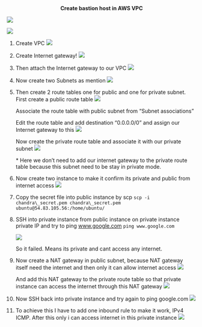 <center><b>Create bastion host in AWS VPC</b></center>

![](https://i.imgur.com/1kjmSgn.png)

![](Aspose.Words.a81c27dd-ecb1-476a-956e-792f8dc40fb8.001.png)

1. Create VPC
![](https://i.imgur.com/mX9Z6oy.png)

2. Create Internet gateway!
![](https://i.imgur.com/4LR5Scz.png)

3. Then attach the Internet gateway to our VPC
![](https://i.imgur.com/SMsqLrg.png)

4. Now create two Subnets as mention
![](https://i.imgur.com/uo7c6Rn.png)

5. Then create 2 route tables one for public and one for private subnet.
First create a public route table
![](https://i.imgur.com/Jo3JQe1.png)

    Associate the route table with public subnet from “Subnet associations”

    Edit the route table and add destination “0.0.0.0/0” and assign our Internet gateway to this
![](https://i.imgur.com/nagBVuy.png)

    Now create the private route table and associate it with our private subnet
![](https://i.imgur.com/uzCFOo6.png)

    \* Here we don’t need to add our internet gateway to the private route table because this subnet need to be stay in private mode.

6. Now create two instance to make it confirm its private and public from internet access
![](https://i.imgur.com/n4Ncj1A.png)

7. Copy the secret file into public instance by scp
    ```scp -i chandra\_secret.pem chandra\_secret.pem ubuntu@54.83.105.56:/home/ubuntu/```

8. SSH into private instance from public instance on private instance private IP and try to ping www.google.com
    ```ping www.google.com```
    
    ![](https://i.imgur.com/uhO01mS.png)

    So it failed. Means its private and cant access any internet.

9. Now create a NAT gateway in public subnet, because NAT gateway itself need the internet and then only it can allow internet access
    ![](https://i.imgur.com/n7Lv8Pl.png)

    And add this NAT gateway to the private route table so that private instance can access the internet through this NAT gateway
    ![](https://i.imgur.com/Ff9n1xW.png)

10. Now SSH back into private instance and try again to ping google.com
![](https://i.imgur.com/SHeIby3.png)

11. To achieve this I have to add one inbound rule to make it work, IPv4 ICMP. After this only i can access internet in this private instance
![](https://i.imgur.com/Xrl8aDg.png)


